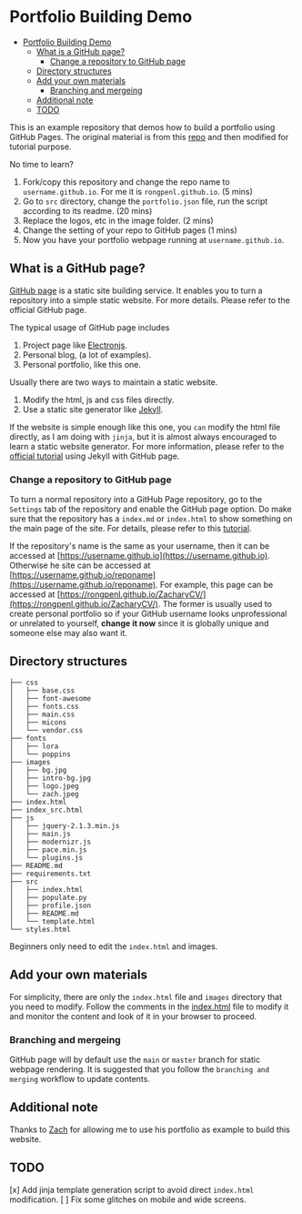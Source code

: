 # Portfolio Building Demo


- [Portfolio Building Demo](#portfolio-building-demo)
  - [What is a GitHub page?](#what-is-a-github-page)
    - [Change a repository to GitHub page](#change-a-repository-to-github-page)
  - [Directory structures](#directory-structures)
  - [Add your own materials](#add-your-own-materials)
    - [Branching  and mergeing](#branching--and-mergeing)
  - [Additional note](#additional-note)
  - [TODO](#todo)

This is an example repository that demos how to build a portfolio using GitHub Pages. The original material is from this [repo](https://github.com/aboualnaser/aboualnaser.github.io) and then modified for tutorial purpose. 

No time to learn?

1. Fork/copy this repository and change the repo name to `username.github.io`. For me it is `rongpenl.github.io`. (5 mins)
2. Go to `src` directory, change the `portfolio.json` file, run the script according to its readme. (20 mins)
3. Replace the logos, etc in the image folder. (2 mins)
4. Change the setting of your repo to GitHub pages (1 mins)
5. Now you have your portfolio webpage running at `username.github.io`.

## What is a GitHub page?

[GitHub page](https://pages.github.com/) is a static site building service. It enables you to turn a repository into a simple static website. For more details. Please refer to the official GitHub page.

The typical usage of GitHub page includes

  1. Project page like [Electronjs](https://github.com/electron/electronjs.org).
  2. Personal blog, (a lot of examples).
  3. Personal portfolio, like this one.

Usually there are two ways to maintain a static website.

   1. Modify the html, js and css files directly.
   2. Use a static site generator like [Jekyll](https://docs.github.com/en/free-pro-team@latest/github/working-with-github-pages/setting-up-a-github-pages-site-with-jekyll).

If the website is simple enough like this one, you `can` modify the html file directly, as I am doing with `jinja`, but it is almost always encouraged to learn a static website generator. For more information, please refer to the [official tutorial](https://docs.github.com/en/free-pro-team@latest/github/working-with-github-pages/creating-a-github-pages-site-with-jekyll) using Jekyll with GitHub page.

### Change a repository to GitHub page

To turn a normal repository into a GitHub Page repository, go to the `Settings` tab of the repository and enable the GitHub page option. Do make sure that the repository has a `index.md` or `index.html` to show something on the main page of the site. For details, please refer to this [tutorial](https://docs.github.com/en/free-pro-team@latest/github/working-with-github-pages/creating-a-github-pages-site).

If the repository's name is the same as your username, then it can be accessed at [https://username.github.io](https://username.github.io). Otherwise he site can be accessed at [https://username.github.io/reponame](https://username.github.io/reponame). For example, this page can be accessed at [https://rongpenl.github.io/ZacharyCV/](https://rongpenl.github.io/ZacharyCV/). The former is usually used to create personal portfolio so if your GitHub username looks unprofessional or unrelated to yourself, **change it now** since it is globally unique and someone else may also want it.

## Directory structures

```shell
├── css
│   ├── base.css
│   ├── font-awesome
│   ├── fonts.css
│   ├── main.css
│   ├── micons
│   └── vendor.css
├── fonts
│   ├── lora
│   └── poppins
├── images
│   ├── bg.jpg
│   ├── intro-bg.jpg
│   ├── logo.jpeg
│   └── zach.jpeg
├── index.html
├── index_src.html
├── js
│   ├── jquery-2.1.3.min.js
│   ├── main.js
│   ├── modernizr.js
│   ├── pace.min.js
│   └── plugins.js
├── README.md
├── requirements.txt
├── src
│   ├── index.html
│   ├── populate.py
│   ├── profile.json
│   ├── README.md
│   └── template.html
└── styles.html
```

Beginners only need to edit the `index.html` and images.

## Add your own materials

For simplicity, there are only the `index.html` file and `images` directory that you need to modify. Follow the comments in the [index.html](./index.html) file to modify it and monitor the content and look of it in your browser to proceed.

### Branching  and mergeing

GitHub page will by default use the `main` or `master` branch for static webpage rendering. It is suggested that you follow the `branching and merging` workflow to update contents.

## Additional note

Thanks to [Zach](https://www.linkedin.com/in/zachary-p-villarreal/) for allowing me to use his portfolio as example to build this website.

## TODO

[x] Add jinja template generation script to avoid direct `index.html` modification.
[ ] Fix some glitches on mobile and wide screens.
